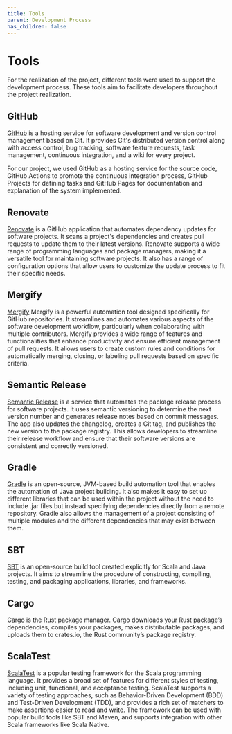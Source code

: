 ```yaml
---
title: Tools
parent: Development Process 
has_children: false
---
```


# Tools

For the realization of the project, different tools were used to support the development process. These tools aim to facilitate developers throughout the project realization.

## GitHub

[GitHub](https://github.com/) is a hosting service for software development and version control management based on Git. It provides Git's distributed version control along with access control, bug tracking, software feature requests, task management, continuous integration, and a wiki for every project.

For our project, we used GitHub as a hosting service for the source code, GitHub Actions to promote the continuous integration process, GitHub Projects for defining tasks and GitHub Pages for documentation and explanation of the system implemented.

## Renovate
[Renovate](https://docs.renovatebot.com/) is a GitHub application that automates dependency updates for software projects. It scans a project's dependencies and creates pull requests to update them to their latest versions. Renovate supports a wide range of programming languages and package managers, making it a versatile tool for maintaining software projects. It also has a range of configuration options that allow users to customize the update process to fit their specific needs.

## Mergify
[Mergify](https://mergify.com/) Mergify is a powerful automation tool designed specifically for GitHub repositories. It streamlines and automates various aspects of the software development workflow, particularly when collaborating with multiple contributors. Mergify provides a wide range of features and functionalities that enhance productivity and ensure efficient management of pull requests. It allows users to create custom rules and conditions for automatically merging, closing, or labeling pull requests based on specific criteria.

## Semantic Release
[Semantic Release](https://semantic-release.gitbook.io/semantic-release/) is a service that automates the package release process for software projects. It uses semantic versioning to determine the next version number and generates release notes based on commit messages. The app also updates the changelog, creates a Git tag, and publishes the new version to the package registry. This allows developers to streamline their release workflow and ensure that their software versions are consistent and correctly versioned.

## Gradle
[Gradle](https://gradle.org/) is an open-source, JVM-based build automation tool that enables the automation of Java project building. It also makes it easy to set up different libraries that can be used within the project without the need to include .jar files but instead specifying dependencies directly from a remote repository. Gradle also allows the management of a project consisting of multiple modules and the different dependencies that may exist between them.

## SBT
[SBT](https://www.scala-sbt.org/) is an open-source build tool created explicitly for Scala and Java projects. It aims to streamline the procedure of constructing, compiling, testing, and packaging applications, libraries, and frameworks.

## Cargo
[Cargo](https://doc.rust-lang.org/cargo/) is the Rust package manager. Cargo downloads your Rust package’s dependencies, compiles your packages, makes distributable packages, and uploads them to crates.io, the Rust community’s package registry.

## ScalaTest
[ScalaTest](https://www.scalatest.org/) is a popular testing framework for the Scala programming language. It provides a broad set of features for different styles of testing, including unit, functional, and acceptance testing. ScalaTest supports a variety of testing approaches, such as Behavior-Driven Development (BDD) and Test-Driven Development (TDD), and provides a rich set of matchers to make assertions easier to read and write. The framework can be used with popular build tools like SBT and Maven, and supports integration with other Scala frameworks like Scala Native.
